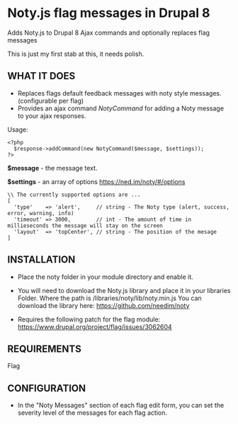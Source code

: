 # Noty.js flag messages in Drupal 8

Adds Noty.js to Drupal 8 Ajax commands and optionally replaces flag messages

This is just my first stab at this, it needs polish.

WHAT IT DOES
------------
- Replaces flags default feedback messages with noty style messages. (configurable per flag)
- Provides an ajax command *NotyCommand* for adding a Noty message to
your ajax responses.

Usage:

    <?php
      $response->addCommand(new NotyCommand($message, $settings));
    ?>


**$message** - the message text.

**$settings** - an array of options https://ned.im/noty/#/options
```
\\ The currently supported options are ...
[
  'type'    => 'alert',     // string - The Noty type (alert, success, error, warning, info)
  'timeout' => 3000,        // int - The amount of time in millieseconds the message will stay on the screen
  'layout'  => 'topCenter', // string - The position of the mesage
]
```


INSTALLATION
------------

 * Place the noty folder in your module directory and enable it.

 * You will need to download the Noty.js library and place it in your libraries
   Folder. Where the path is /libraries/noty/lib/noty.min.js
   You can download the library here: https://github.com/needim/noty

 * Requires the following patch for the flag module:
   https://www.drupal.org/project/flag/issues/3062604


REQUIREMENTS
------------

Flag


CONFIGURATION
-------------

 * In the "Noty Messages" section of each flag edit form, you can set the
   severity level of the messages for each flag action.

